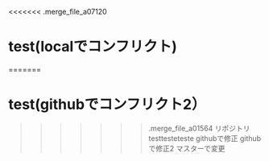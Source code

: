 <<<<<<< .merge_file_a07120
# test(localでコンフリクト)
=======
# test(githubでコンフリクト2）
>>>>>>> .merge_file_a01564
リポジトリ
testtesteteste
githubで修正
githubで修正2
マスターで変更